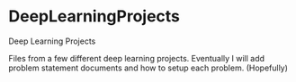 # DeepLearningProjects
Deep Learning Projects

Files from a few different deep learning projects. Eventually I will add problem statement documents and how to setup each problem. (Hopefully)
